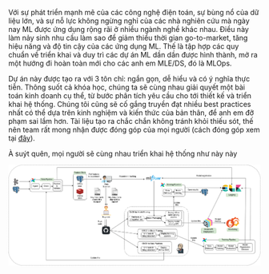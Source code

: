 Với sự phát triển mạnh mẽ của các công nghệ điện toán, sự bùng nổ của dữ liệu lớn, và sự nỗ lực không ngừng nghỉ của các nhà nghiên cứu mà ngày nay ML được ứng dụng rộng rãi ở nhiều ngành nghề khác nhau. Điều này làm nảy sinh nhu cầu làm sao để giảm thiểu thời gian go-to-market, tăng hiệu năng và độ tin cậy của các ứng dụng ML. Thế là tập hợp các quy chuẩn về triển khai và duy trì các dự án ML dần dần được hình thành, mở ra một hướng đi hoàn toàn mới cho các anh em MLE/DS, đó là MLOps.

Dự án này được tạo ra với 3 tôn chỉ: ngắn gọn, dễ hiểu và có ý nghĩa thực tiễn. Thông suốt cả khóa học, chúng ta sẽ cùng nhau giải quyết một bài toán kinh doanh cụ thể, từ bước phân tích yêu cầu cho tới thiết kế và triển khai hệ thống. Chúng tôi cũng sẽ cố gắng truyền đạt nhiều best practices nhất có thể dựa trên kinh nghiệm và kiến thức của bản thân, để anh em đỡ phạm sai lầm hơn. Tài liệu tạo ra chắc chắn không tránh khỏi thiếu sót, thế nên team rất mong nhận được đóng góp của mọi người (cách đóng góp xem tại [đây](./CONTRIBUTING.md)).

À suýt quên, mọi người sẽ cùng nhau triển khai hệ thống như này này

<img src="../../assets/images/tong-quan-he-thong/gioi-thieu/architecture.png" />
